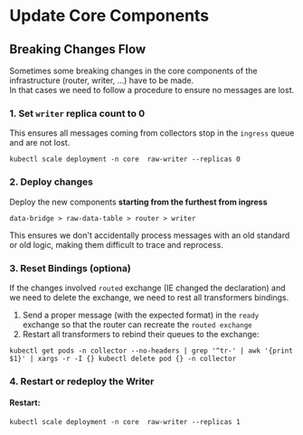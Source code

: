 # Update Core Components

## Breaking Changes Flow

Sometimes some breaking changes in the core components of the infrastructure (router, writer, ...) have to be made.  
In that cases we need to follow a procedure to ensure no messages are lost.

### 1. Set `writer` replica count to 0
This ensures all messages coming from collectors stop in the `ingress` queue and are not lost.

```
kubectl scale deployment -n core  raw-writer --replicas 0
```

### 2. Deploy changes
Deploy the new components **starting from the furthest from ingress**

```
data-bridge > raw-data-table > router > writer
```

This ensures we don't accidentally process messages with an old standard or old logic, making them difficult to trace and reprocess.

### 3. Reset Bindings (optiona)
If the changes involved `routed` exchange (IE changed the declaration) and we need to delete the exchange, we need to rest all transformers bindings.

1. Send a proper message (with the expected format) in the `ready` exchange so that the router can recreate the `routed exchange`
2. Restart all transformers to rebind their queues to the exchange:
```
kubectl get pods -n collector --no-headers | grep '^tr-' | awk '{print $1}' | xargs -r -I {} kubectl delete pod {} -n collector
```

### 4. Restart or redeploy the Writer

#### Restart:
```
kubectl scale deployment -n core  raw-writer --replicas 1
```